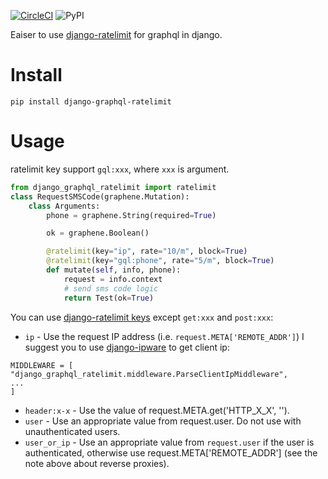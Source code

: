 [![CircleCI](https://circleci.com/gh/o3o3o/django-graphql-ratelimit.svg?style=svg)](https://circleci.com/gh/o3o3o/django-graphql-ratelimit) ![PyPI](https://img.shields.io/pypi/v/django-graphql-ratelimit)

Eaiser to use [django-ratelimit](https://github.com/jsocol/django-ratelimit) for graphql in django.


# Install

```
pip install django-graphql-ratelimit
```

# Usage

ratelimit key support `gql:xxx`, where `xxx` is argument.

```python
from django_graphql_ratelimit import ratelimit
class RequestSMSCode(graphene.Mutation):
    class Arguments:
        phone = graphene.String(required=True)

        ok = graphene.Boolean()

        @ratelimit(key="ip", rate="10/m", block=True)
        @ratelimit(key="gql:phone", rate="5/m", block=True)
        def mutate(self, info, phone):
            request = info.context
            # send sms code logic
            return Test(ok=True)
```
You can use [django-ratelimit keys](https://django-ratelimit.readthedocs.io/en/latest/keys.html#common-keys) except `get:xxx` and `post:xxx`:
* `ip` - Use the request IP address (i.e. `request.META['REMOTE_ADDR']`)
I suggest you to use [django-ipware](https://github.com/un33k/django-ipware) to get client ip:
```
MIDDLEWARE = [
"django_graphql_ratelimit.middleware.ParseClientIpMiddleware",
...
]
```
* `header:x-x` - Use the value of request.META.get('HTTP_X_X', '').
* `user` - Use an appropriate value from request.user. Do not use with unauthenticated users.
* `user_or_ip` - Use an appropriate value from `request.user` if the user is authenticated, otherwise use request.META['REMOTE_ADDR'] (see the note above about reverse proxies).


